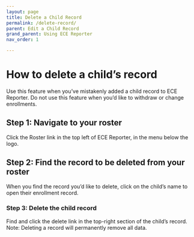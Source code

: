 ```yaml
---
layout: page
title: Delete a Child Record
permalink: /delete-record/
parent: Edit a Child Record
grand_parent: Using ECE Reporter
nav_order: 1

---
```


# How to delete a child’s record
Use this feature when you’ve mistakenly added a child record to ECE Reporter. Do not use this feature when you’d like to withdraw or change enrollments.

## Step 1: Navigate to your roster
Click the Roster link in the top left of ECE Reporter, in the menu below the logo.

## Step 2: Find the record to be deleted from your roster
When you find the record you’d like to delete, click on the child’s name to open their enrollment record.


### Step 3: Delete the child record
Find and click the delete link in the top-right section of the child’s record.
Note: Deleting a record will permanently remove all data.

